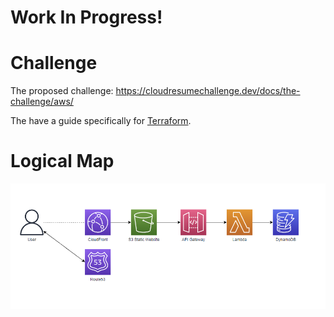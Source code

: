 # Work In Progress!

# Challenge

The proposed challenge:
https://cloudresumechallenge.dev/docs/the-challenge/aws/

The have a guide specifically for [Terraform](https://cloudresumechallenge.dev/docs/extensions/terraform-getting-started/).


# Logical Map
![](logical_map.png)